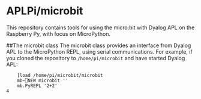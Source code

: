 # APLPi/microbit
This repository contains tools for using the micro:bit with Dyalog APL
on the Raspberry Py, with focus on MicroPython.

##The microbit class
The microbit class provides an interface from Dyalog APL to the MicroPython
REPL, using serial communications. For example, if you cloned the
 repository to `/home/pi/microbit` and have started Dyalog APL:

        ]load /home/pi/microbit/microbit    
        mb←⎕NEW microbit ''
        mb.PyREPL '2+2'
    4

